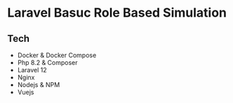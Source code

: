 # Laravel Basuc Role Based Simulation
## Tech
- Docker & Docker Compose
- Php 8.2 & Composer
- Laravel 12
- Nginx
- Nodejs & NPM
- Vuejs
